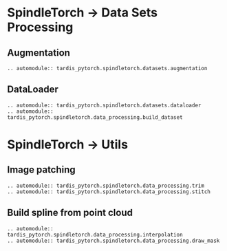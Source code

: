 # SpindleTorch -> Data Sets Processing
## Augmentation
```{eval-rst}
.. automodule:: tardis_pytorch.spindletorch.datasets.augmentation
```

## DataLoader
```{eval-rst}
.. automodule:: tardis_pytorch.spindletorch.datasets.dataloader
.. automodule:: tardis_pytorch.spindletorch.data_processing.build_dataset
```

# SpindleTorch -> Utils
## Image patching
```{eval-rst}
.. automodule:: tardis_pytorch.spindletorch.data_processing.trim
.. automodule:: tardis_pytorch.spindletorch.data_processing.stitch
```

## Build spline from point cloud
```{eval-rst}
.. automodule:: tardis_pytorch.spindletorch.data_processing.interpolation
.. automodule:: tardis_pytorch.spindletorch.data_processing.draw_mask
```